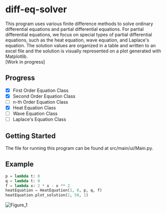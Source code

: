 # diff-eq-solver

This program uses various finite difference methods to solve ordinary differential equations and partial differential 
equations. For partial differential equations, we focus on special types of partial differential equations, such as the heat equation, wave equation, and Laplace's equation. The solution values are organized in a table and written to an excel file and the solution is visually represented on a plot generated with Matplotlib. <br>
[Work in progress]

## Progress
- [x] First Order Equation Class
- [x] Second Order Equation Class
- [ ] n-th Order Equation Class
- [x] Heat Equation Class
- [ ] Wave Equation Class
- [ ] Laplace's Equation Class

## Getting Started

The file for running this program can be found at src/main/ui/Main.py. 

## Example
```python
p = lambda t: 0
q = lambda t: 0
f = lambda x: 2 * x - x ** 2
heatEquation = HeatEquation(1, 0, p, q, f)
heatEquation.plot_solution(2, 50, 1)
```
![Figure_1](https://user-images.githubusercontent.com/46363213/70382868-26dabb80-1918-11ea-91ef-ea636704b5ac.png)

